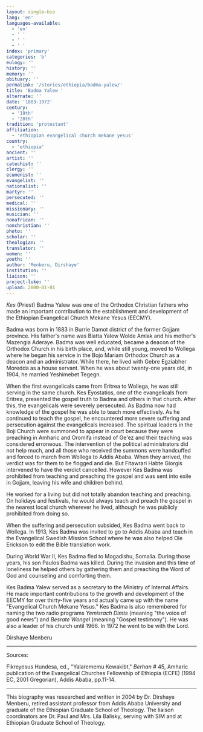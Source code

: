 ```yaml
---
layout: single-bio
lang: 'en'
languages-available:
  - 'en'
  - ' '
  - ' '
  - ' '
index: 'primary'
categories: 'b'
eulogy: ''
history: ''
memory: ''
obituary: ''
permalink: '/stories/ethiopia/badma-yalew/'
title: 'Badma Yalew '
alternate: ''
date: '1883-1972'
century:
  - '19th'
  - '20th'
tradition: 'protestant'
affiliation:
  - 'ethiopian evangelical church mekane yesus'
country:
  - 'ethiopia'
ancient: ''
artist: ''
catechist: ''
clergy: ''
ecumenist: ''
evangelist: ''
nationalist: ''
martyr: ''
persecuted: ''
medical: ''
missionary: ''
musician: ''
nonafrican: ''
nonchristian: ''
photo: ''
scholar: ''
theologian: ''
translator: ''
women: ''
youth: ''
author: 'Menberu, Dirshaye'
institution: ''
liaison: ''
project-luke: ''
upload: 2000-01-01
---
```



*Kes* (Priest) Badma Yalew was one of the Orthodox Christian fathers who made an important contribution to the establishment and development of the Ethiopian Evangelical Church Mekane Yesus (EECMY).

Badma was born in 1883 in Burrie Damot district of the former Gojjam province. His father's name was Blatta Yalew Wolde Amlak and his mother's Mazengia Aderaye. Badma was well educated, became a deacon of the Orthodox Church in his birth place, and, while still young, moved to Wollega where he began his service in the Bojo Mariam Orthodox Church as a deacon and an administrator.  While there, he lived with Gebre Egziabher Moredda as a house servant. When he was about twenty-one years old, in 1904, he married Yeshimebet Tegegn.

When the first evangelicals came from Eritrea to Wollega, he was still serving in the same church. Kes Eyostatios, one of the evangelicals from Eritrea, presented the gospel truth to Badma and others in that church. After this, the evangelicals were severely persecuted. As Badma now had knowledge of the gospel he was able to teach more effectively. As he continued to teach the gospel, he encountered more severe suffering and persecution against the evangelicals increased. The spiritual leaders in the Boji Church were summoned to appear in court because they were preaching in Amharic and Oromifa instead of Ge'ez and their teaching was considered erroneous. The intervention of the political administrators did not help much, and all those who received the summons were handcuffed and forced to march from Wollega to Addis Ababa. When they arrived, the verdict was for them to be flogged and die. But Fitawrari Habte Giorgis intervened to have the verdict cancelled. However Kes Badma was prohibited from teaching and preaching the gospel and was sent into exile in Gojjam, leaving his wife and children behind.

He worked for a living but did not totally abandon teaching and preaching. On holidays and festivals, he would always teach and preach the gospel in the nearest local church wherever he lived, although he was publicly prohibited  from doing so.

When the suffering and persecution subsided, Kes Badma went back to Wollega.
In 1913, Kes Badma was invited to go to Addis Ababa and teach in the Evangelical Swedish Mission School where he was also helped Ole Erickson to edit the Bible translation work.

During World War II, Kes Badma fled to Mogadishu, Somalia. During those years, his son Paulos Badma was killed. During the invasion and this time of loneliness he helped others by gathering them and preaching the Word of God and counseling and comforting them.

Kes Badma Yalew served as a secretary to the Ministry of Internal Affairs.  He made important contributions to the growth and development of the EECMY for over thirty-five years and actually came up with the name "Evangelical Church Mekane Yesus."  Kes Badma is also remembered for naming the two radio programs *Yemisrach Dimts* (meaning "the voice of good news") and *Besrate Wongel* (meaning "Gospel testimony").  He was also a leader of his church until 1966. In 1972 he went to be with the Lord.

Dirshaye Menberu

---

Sources:

Fikreyesus Hundesa, ed., "Yalarememu Kewakibt," *Berhan* # 45, Amharic publication of the Evangelical Churches Fellowship of Ethiopia (ECFE) (1994 EC, 2001 Gregorian), Addis Ababa, pp.11-14.

---

This biography was researched and written in 2004 by Dr. Dirshaye Menberu, retired assistant professor from Addis Ababa University and graduate of the Ethiopian Graduate School of Theology. The liaison coordinators are Dr. Paul and Mrs. Lila Balisky, serving with SIM and at Ethiopian Graduate School of Theology.